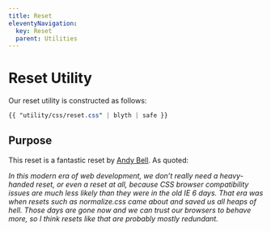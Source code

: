 ```yaml
---
title: Reset
eleventyNavigation:
  key: Reset
  parent: Utilities
---
```


# Reset Utility

Our reset utility is constructed as follows:

```css
{{ "utility/css/reset.css" | blyth | safe }}
```

## Purpose

This reset is a fantastic reset by [Andy Bell](https://piccalil.li/blog/a-modern-css-reset). As quoted:

_In this modern era of web development, we don’t really need a heavy-handed reset, or even a reset at all, because CSS browser compatibility issues are much less likely than they were in the old IE 6 days. That era was when resets such as normalize.css came about and saved us all heaps of hell. Those days are gone now and we can trust our browsers to behave more, so I think resets like that are probably mostly redundant._

